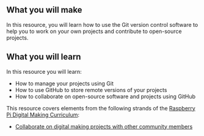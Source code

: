 ## What you will make
In this resource, you will learn how to use the Git version control software to help you to work on your own projects and contribute to open-source projects.

## What you will learn
In this resource you will learn:

- How to manage your projects using Git
- How to use GitHub to store remote versions of your projects
- How to collaborate on open-source software and projects using GitHub

This resource covers elements from the following strands of the [Raspberry Pi Digital Making Curriculum](https://www.raspberrypi.org/curriculum/):

- [Collaborate on digital making projects with other community members](https://www.raspberrypi.org/curriculum/community-and-sharing/builder)


